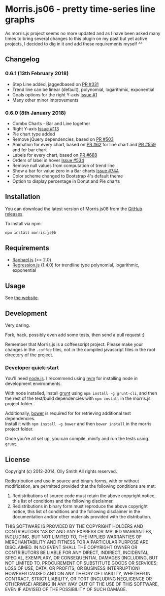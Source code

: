 # Morris.js06 - pretty time-series line graphs

As morris.js project seems no more updated and as I have been asked many times to bring several changes to this plugin on my past but yet active projects, I decided to dig in it and add these requirements myself ^^

## Changelog
### 0.6.1 (13th February 2018)
- Step Line added, jaggedbased on [PR #331](https://github.com/morrisjs/morris.js/pull/331)
- Trend line can be linear (default), polynomial, logarithmic, exponential
- Goals options for the right Y-axis [Issue #1](https://github.com/pierresh/morris.js/issues/1)
- Many other minor improvements

### 0.6.0 (8th January 2018)

- Combo Charts - Bar and Line together
- Right Y-axis [Issue #113](https://github.com/morrisjs/morris.js/issues/113)
- Pie chart type added
- Remove jQuery dependencies, based on [PR #503](https://github.com/morrisjs/morris.js/pull/503)
- Animation for every chart, based on [PR #62](https://github.com/morrisjs/morris.js/pull/62) for line chart and [PR #559](https://github.com/morrisjs/morris.js/pull/559) and for bar chart
- Labels for every chart, based on [PR #688](https://github.com/morrisjs/morris.js/pull/688)
- Orders of label in hover [Issue #534](https://github.com/morrisjs/morris.js/issues/534)
- Remove null values from computation of trend line
- Show a bar for value zero in a Bar charts  [Issue #744](https://github.com/morrisjs/morris.js/issues/744)
- Color scheme changed to Bootstrap 4's default theme
- Option to display percentage in Donut and Pie charts

## Installation
You can download the latest version of Morris.js06 from the [GitHub releases](https://github.com/pierresh/morris.js/releases/latest).

To install via npm:

```bash
npm install morris.js06
```

## Requirements

- [Raphael.js](http://raphaeljs.com/) (>= 2.0)
- [Regression.js](https://github.com/Tom-Alexander/regression-js/releases/tag/1.4.0) (1.4.0) for trendline type polynomial, logarithmic, exponential

## Usage

See [the website](http://pierresh.github.com/morris.js/).

## Development

Very daring.

Fork, hack, possibly even add some tests, then send a pull request :)

Remember that Morris.js is a coffeescript project. Please make your changes in
the `.coffee` files, not in the compiled javascript files in the root directory
of the project.

### Developer quick-start

You'll need [node.js](https://nodejs.org).  I recommend using
[nvm](https://github.com/creationix/nvm) for installing node in
development environments.

With node installed, install [grunt](https://github.com/cowboy/grunt) using
`npm install -g grunt-cli`, and then the rest of the test/build dependencies
with `npm install` in the morris.js project folder.

Additionally, [bower](http://bower.io/) is required for for retrieving additional test dependencies.  
Install it with `npm install -g bower` and then `bower install` in the morris project folder.

Once you're all set up, you can compile, minify and run the tests using `grunt`.


## License

Copyright (c) 2012-2014, Olly Smith
All rights reserved.

Redistribution and use in source and binary forms, with or without
modification, are permitted provided that the following conditions are met:

1. Redistributions of source code must retain the above copyright notice, this
   list of conditions and the following disclaimer.
2. Redistributions in binary form must reproduce the above copyright notice,
   this list of conditions and the following disclaimer in the documentation
   and/or other materials provided with the distribution.

THIS SOFTWARE IS PROVIDED BY THE COPYRIGHT HOLDERS AND CONTRIBUTORS "AS IS" AND
ANY EXPRESS OR IMPLIED WARRANTIES, INCLUDING, BUT NOT LIMITED TO, THE IMPLIED
WARRANTIES OF MERCHANTABILITY AND FITNESS FOR A PARTICULAR PURPOSE ARE
DISCLAIMED. IN NO EVENT SHALL THE COPYRIGHT OWNER OR CONTRIBUTORS BE LIABLE FOR
ANY DIRECT, INDIRECT, INCIDENTAL, SPECIAL, EXEMPLARY, OR CONSEQUENTIAL DAMAGES
(INCLUDING, BUT NOT LIMITED TO, PROCUREMENT OF SUBSTITUTE GOODS OR SERVICES;
LOSS OF USE, DATA, OR PROFITS; OR BUSINESS INTERRUPTION) HOWEVER CAUSED AND
ON ANY THEORY OF LIABILITY, WHETHER IN CONTRACT, STRICT LIABILITY, OR TORT
(INCLUDING NEGLIGENCE OR OTHERWISE) ARISING IN ANY WAY OUT OF THE USE OF THIS
SOFTWARE, EVEN IF ADVISED OF THE POSSIBILITY OF SUCH DAMAGE.
